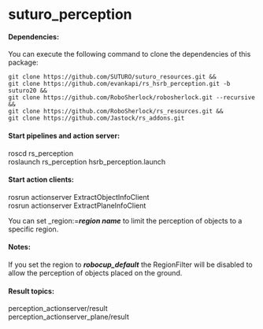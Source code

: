 # suturo_perception
#### Dependencies:
You can execute the following command to clone the dependencies of this package:
```
git clone https://github.com/SUTURO/suturo_resources.git &&   
git clone https://github.com/evankapi/rs_hsrb_perception.git -b suturo20 &&   
git clone https://github.com/RoboSherlock/robosherlock.git --recursive &&   
git clone https://github.com/RoboSherlock/rs_resources.git &&
git clone https://github.com/Jastock/rs_addons.git
```

#### Start pipelines and action server:
roscd rs_perception   
roslaunch rs_perception hsrb_perception.launch   

#### Start action clients:  
rosrun actionserver ExtractObjectInfoClient   
rosrun actionserver ExtractPlaneInfoClient   

You can set \_region:=**_region name_** to limit the perception of objects to a specific region.

#### Notes:
If you set the region to **_robocup_default_** the RegionFilter will be disabled to allow the perception of objects placed on the ground.

#### Result topics:  
perception_actionserver/result   
perception_actionserver_plane/result   
